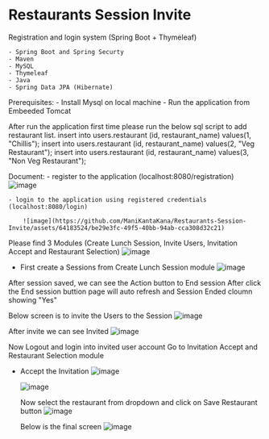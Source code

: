 # Restaurants Session Invite
 Registration and login system (Spring Boot + Thymeleaf)
 
 	- Spring Boot and Spring Securty
	- Maven
	- MySQL
	- Thymeleaf
	- Java
	- Spring Data JPA (Hibernate)
 

Prerequisites:
    - Install Mysql on local machine
	- Run the application from Embeeded Tomcat

 After run the application first time please run the below sql script to add restaurant list. 
 	insert into users.restaurant (id, restaurant_name) values(1, "Chillis");
	insert into users.restaurant (id, restaurant_name) values(2, "Veg Restaurant");
	insert into users.restaurant (id, restaurant_name) values(3, "Non Veg Restaurant");

Document:
	- register to the application (localhost:8080/registration)
 		![image](https://github.com/ManiKantaKana/Restaurants-Session-Invite/assets/64183524/15521f13-8a7a-40bb-8933-63c1da7fb091)


	- login to the application using registered credentials (localhost:8080/login)

 		![image](https://github.com/ManiKantaKana/Restaurants-Session-Invite/assets/64183524/be29e3fc-49f5-40bb-94ab-cca308d32c21)
   
Please find 3 Modules (Create Lunch Session, Invite Users, Invitation Accept and Restaurant Selection)
![image](https://github.com/ManiKantaKana/Restaurants-Session-Invite/assets/64183524/5d8fb590-cdda-499f-8008-93e4ce826ddc)

- First create a Sessions from Create Lunch Session module
  ![image](https://github.com/ManiKantaKana/Restaurants-Session-Invite/assets/64183524/19e4464e-0535-4f82-98c1-6c1adfd5ea3e)

After session saved, we can see the Action button to End session
After click the End session buttion page will auto refresh and Session Ended cloumn showing "Yes"

Below screen is to invite the Users to the Session
![image](https://github.com/ManiKantaKana/Restaurants-Session-Invite/assets/64183524/d9848d53-d704-4db9-be57-f08962ab1208)

After invite we can see Invited
![image](https://github.com/ManiKantaKana/Restaurants-Session-Invite/assets/64183524/a4a85ca0-04f9-4819-8617-46065f75f91a)

Now Logout and login into invited user account
Go to Invitation Accept and Restaurant Selection module
- Accept the Invitation
  ![image](https://github.com/ManiKantaKana/Restaurants-Session-Invite/assets/64183524/e0bfd72d-b90b-4578-90cb-d9a8f5108c50)

  ![image](https://github.com/ManiKantaKana/Restaurants-Session-Invite/assets/64183524/d5288791-3e81-41e2-84f3-2d443f63b419)

  Now select the restaurant from dropdown and click on Save Restaurant button
  ![image](https://github.com/ManiKantaKana/Restaurants-Session-Invite/assets/64183524/d68f16b1-af4e-44fd-ac29-3bdd9b7015d2)

  Below is the final screen
  ![image](https://github.com/ManiKantaKana/Restaurants-Session-Invite/assets/64183524/49bc6796-981e-436c-af80-21be43998dfb)





